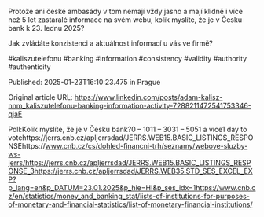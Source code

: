 Protože ani české ambasády v tom nemají vždy jasno a mají klidně i více než 5 let zastaralé informace na svém webu, kolik myslíte, že je v Česku bank k 23. lednu 2025?


Jak zvládáte konzistenci a aktuálnost informací u vás ve firmě?


#kaliszutelefonu #banking #information #consistency #validity #authority #authenticity


Published: 2025-01-23T16:10:23.475 in Prague

Original article URL: https://www.linkedin.com/posts/adam-kalisz-nnm_kaliszutelefonu-banking-information-activity-7288211472541753346-qjaE

Poll:Kolik myslíte, že je v Česku bank?0 – 1011 – 3031 – 5051 a více1 day to votehttps://jerrs.cnb.cz/apljerrsdad/JERRS.WEB15.BASIC_LISTINGS_RESPONSEhttps://www.cnb.cz/cs/dohled-financni-trh/seznamy/webove-sluzby-ws-jerrs/https://jerrs.cnb.cz/apljerrsdad/JERRS.WEB15.BASIC_LISTINGS_RESPONSE_3https://jerrs.cnb.cz/apljerrsdad/JERRS.WEB35.STD_SES_EXCEL_EXP?p_lang=en&p_DATUM=23.01.2025&p_hie=HI&p_ses_idx=1https://www.cnb.cz/en/statistics/money_and_banking_stat/lists-of-institutions-for-purposes-of-monetary-and-financial-statistics/list-of-monetary-financial-institutions/